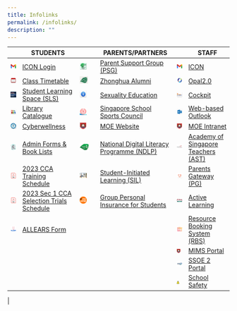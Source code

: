 ```yaml
---
title: Infolinks
permalink: /infolinks/
description: ""
---
```

|  | STUDENTS |  | PARENTS/PARTNERS |  | STAFF |
|---|---|---|---|---|---|
| <img src="/images/Icon.png"> | [ICON Login](https://workspace.google.com/dashboard) | <img src="/images/PSG.png" style="width:50%">  | [Parent Support Group (PSG)](https://www.zhonghuasec.moe.edu.sg/about-us/our-stakeholders/psg/) | <img src="/images/Icon.png"> | [ICON](https://icon.moe.edu.sg/) |
| <img src="/images/s3.png"> | [Class Timetable](https://www.zhonghuasec.moe.edu.sg/infolinks/class-timetable-for-2023/) | <img src="/images/p6.jpg" style="width:60%"> | [Zhonghua Alumni](https://zhonghua-alumni.org.sg/) | <img src="/images/OPAL.png">  | [Opal2.0](https://www.opal2.moe.edu.sg/app/learner) |
| <img src="/images/SLS.png"> | [Student Learning Space (SLS)](https://vle.learning.moe.edu.sg/) | <img src="/images/SE.png" style="width:50%"> | [Sexuality Education](https://www.zhonghuasec.moe.edu.sg/infolinks/sex-edu/)  | <img src="/images/t3.png"> | [Cockpit](https://schoolcockpit.moe.gov.sg/) |
| <img src="/images/s5.png"> | [Library Catalogue](https://schoolibrary.moe.edu.sg/zhonghuasec) | <img src="/images/SSSC.png" style="width:50%"> | [Singapore School Sports Council](https://nsg.moe.edu.sg/sssc) | <img src="/images/Outlook.png">  | [Web-based Outlook](https://schools.gov.sg) |
| <img src="/images/s7.png"> | [Cyberwellness](https://www.csa.gov.sg/gosafeonline/) | <img src="/images/MOE.png" style="width:50%"> | [MOE Website](https://www.moe.gov.sg/) | <img src="/images/MOE.png"> | [MOE Intranet](https://intranet.moe.gov.sg/)  |
| <img src="/images/s8.jpeg"> | [Admin Forms &amp; Book Lists](https://www.zhonghuasec.moe.edu.sg/infolinks/admin-forms-book-lists-for-students/) | <img src="/images/logo.png" style="width:65%"> | [National Digital Literacy Programme (NDLP)](https://sites.google.com/moe.edu.sg/zhssndlp) | <img src="/images/AST.jpg">  | [Academy of Singapore Teachers (AST)](https://academyofsingaporeteachers.moe.edu.sg/) |
| <img src="/images/PDF.png"> | [2023 CCA Training Schedule ](/files/cca%20schedule%202023.pdf) | <img src="/images/SIL.jpg" style="width:50%"> | [Student-Initiated Learning (SIL)](https://sites.google.com/moe.edu.sg/zhsssil) | <img src="/images/PG.png"> | [Parents Gateway (PG)](https://pg.moe.edu.sg/) | 
<img src="/images/PDF.png"> | [2023 Sec 1 CCA Selection Trials Schedule](/files/2023%20CCA%20Trials.pdf) | <img src="/images/ntuc.png" style="width:50%"> | [Group Personal Insurance for Students](https://www.income.com.sg/group-insurance-for-schools-and-moe-personnel/group-personal-accident-for-students) | ![](/images/t9.jpg) | [Active Learning](https://sites.google.com/moe.edu.sg/zhssactive/home) |
| <img src="/images/All Ears.png">  | [ALLEARS Form](https://forms.moe.edu.sg/) |  |  | <img src="/images/RBS.png"> | [Resource Booking System (RBS)](https://rbs.avero-tech.com/) |
| | | | | <img src="/images/MOE.png" style="width:75%"> | [MIMS Portal](https://portal.mims.moe.gov.sg/) | 
| | | | | <img src="/images/SSOE2.jpg"> |  [SSOE 2 Portal](https://adfs.schools.moe.edu.sg/adfs/ls/?SAMLRequest=jVJbT8IwFP4rS9%2FZpVxt2BKEGElQF5g%2B%2BFa6M2jStbOnm%2FrvHQMDPkB8Pf1u53ydIi8Vrdisdnu9ho8a0HlfpdLIji8xqa1mhqNEpnkJyJxgm9nTilE%2FZJU1zgijiDdDBOuk0XOjsS7BbsA2UsDrehWTvXMVsiBANED90oAPee3jLtC8qfgO%2FNwQb9FaS80PGmcGzwv0UeyNUXhJPMwDhQHxHowV0MWPScEVAvGWi5hsnudCjIfjkE76UPRHvMi3k0EhxpPBoKBiANBvgZhyRNnAmYpYw1Kj49rFhIaU9sK7Hh1lIWV0yKKRH0b0nXjpafF7qXOpd7evtD2CkD1mWdpLXzZZJ9DIHOxzi%2F7ngd7AYnecVpMk064f1gW2l5XdzsJ%2FeyLJNdNpcCl9MqrYIelykRolxbc3U8p8zi1w16Z3toauiJK76%2B6RH3UTmfeKDspqjRUIWUjISZCcbP%2F%2BxeQH&amp;RelayState=https%3A%2F%2Fssoe2.moe.edu.sg%2Fnavpage.do) |
| | | | | <img src="/images/SS.png" style="width:50%"> | [School Safety](https://intranet.moe.gov.sg/schoolsafety/) | 
|